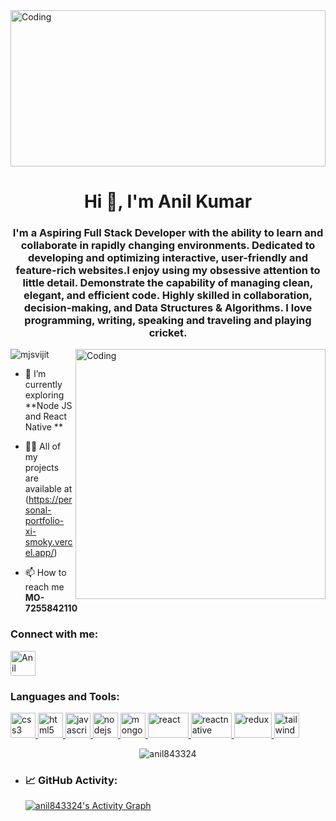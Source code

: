 
<img align="center" alt="Coding" width="100%" height="250px" src="https://tapendrapandey.com.np/wp-content/uploads/2020/09/head.gif" />
<h1 align="center">Hi 👋, I'm Anil Kumar</h1>
<h3 align="center">I'm a Aspiring Full Stack Developer with the ability to learn and collaborate in rapidly changing environments. Dedicated to developing and optimizing interactive, user-friendly and feature-rich websites.I enjoy using my obsessive attention to little detail. Demonstrate the capability of managing clean, elegant, and efficient code. Highly skilled in collaboration, decision-making, and Data Structures & Algorithms.
I love programming, writing, speaking and traveling and playing cricket.</h3>

<img align="right" alt="Coding" width="400" src="https://c.tenor.com/flflC6GFzO8AAAAd/sultan-alrefaei-programmer.gif" />

<p align="left"> <img src="https://komarev.com/ghpvc/?username=mjsvijit&label=Profile%20views&color=0e75b6&style=flat" alt="mjsvijit" /> </p>

- 🌱 I’m currently exploring **Node JS and React Native **

- 👨‍💻 All of my projects are available at (https://personal-portfolio-xi-smoky.vercel.app/)

- 📫 How to reach me **MO-7255842110**

<h3 align="left">Connect with me:</h3>
<p align="left">
<a href="https://www.linkedin.com/in/anilkumareth/" target="blank"><img align="center" src="https://www.shutterstock.com/image-photo/kiev-ukraine-june-7-2015-260nw-285114926.jpg" alt="Anil Kumar" height="40" width="40" /></a>
</p>

<h3 align="left">Languages and Tools:</h3>
<p align="left">  <a href="https://www.w3schools.com/css/" target="_blank" rel="noreferrer"> <img src="https://upload.wikimedia.org/wikipedia/commons/thumb/d/d5/CSS3_logo_and_wordmark.svg/1200px-CSS3_logo_and_wordmark.svg.png" alt="css3" width="40" height="40"/> </a> <a href="https://www.w3.org/html/" target="_blank" rel="noreferrer"> <img src="https://img.freepik.com/free-icon/html5_318-903450.jpg" alt="html5" width="40" height="40"/> </a> <a href="https://developer.mozilla.org/en-US/docs/Web/JavaScript" target="_blank" rel="noreferrer"> <img src="https://cdn.pixabay.com/photo/2015/04/23/17/41/javascript-736400__340.png" alt="javascript" width="40" height="40"/> </a> <a href="https://nodejs.org" target="_blank" rel="noreferrer"> <img src="https://th.bing.com/th/id/OIP.CTvVfHEeovAx-0V5-dqVRwHaHa?pid=ImgDet&rs=1" alt="nodejs" width="40" height="40"/> </a>  <a href="https://www.mongodb.com/" target="_blank" rel="noreferrer"> <img src="https://th.bing.com/th/id/R.7063eb8e10acb0662c67a0ba8240ac5f?rik=YrAesYAoiFx5wA&riu=http%3a%2f%2fmongodb-js.github.io%2fleaf%2fmongodb-leaf_256x256%402x.png&ehk=5Ug6TZrcyZuwviLRBfpmkFmsiMo6zE9FN6IeX2CgokE%3d&risl=&pid=ImgRaw&r=0" alt="mongodb" width="40" height="40"/> </a>  <a href="https://reactjs.org/" target="_blank" rel="noreferrer"> <img src="https://www.datocms-assets.com/45470/1631110818-logo-react-js.png" alt="react" width="65" height="40"/> </a> <a href="https://reactnative.dev/" target="_blank" rel="noreferrer"> <img src="https://www.datocms-assets.com/45470/1631026680-logo-react-native.png" alt="reactnative" width="65" height="40"/> </a> <a href="https://redux.js.org" target="_blank" rel="noreferrer"> <img src="https://cdn.zapier.com/storage/blog/4ec8fc7dc3a75758a3913bab9e5a4fd8_2.500x278.png" alt="redux" width="60" height="40"/> </a> <a href="https://tailwindcss.com/" target="_blank" rel="noreferrer"> <img src="https://hight.io/_nuxt/img/tailwind.3558838.png" alt="tailwindcss" width="40" height="40"/> </a> </p>


<p align="center"><img align="center" src="https://github-readme-streak-stats.herokuapp.com/?user=anil843324&theme=dark&hide_border=true"
                alt="anil843324" /></p>

- ### 📈 GitHub Activity:
  <a href="https://github.com/anil843324/github-readme-activity-graph"><img alt="anil843324's Activity Graph" src="https://activity-graph.herokuapp.com/graph?username=anil843324&bg_color=1F222E&color=F8D866&line=F85D7F&point=FFFFFF&hide_border=true" /></a>
  


<!---
anil843324/anil843324 is a ✨ special ✨ repository because its `README.md` (this file) appears on your GitHub profile.
You can click the Preview link to take a look at your changes.
--->
